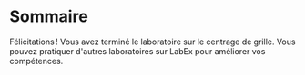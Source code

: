 # Sommaire

Félicitations ! Vous avez terminé le laboratoire sur le centrage de grille. Vous pouvez pratiquer d'autres laboratoires sur LabEx pour améliorer vos compétences.
